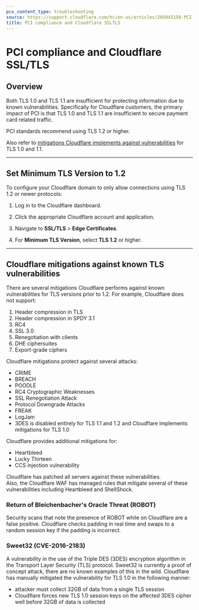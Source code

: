 ```yaml
---
pcx_content_type: troubleshooting
source: https://support.cloudflare.com/hc/en-us/articles/205043158-PCI-compliance-and-Cloudflare-SSL-TLS
title: PCI compliance and Cloudflare SSLTLS
---
```


# PCI compliance and Cloudflare SSL/TLS



## Overview

Both TLS 1.0 and TLS 1.1 are insufficient for protecting information due to known vulnerabilities. Specifically for Cloudflare customers, the primary impact of PCI is that TLS 1.0 and TLS 1.1 are insufficient to secure payment card related traffic.

PCI standards recommend using TLS 1.2 or higher.

Also refer to [mitigations Cloudflare implements against vulnerabilities](#cloudflare-mitigations-against-known-tls-vulnerabilities) for TLS 1.0 and 1.1.

___

## Set Minimum TLS Version to 1.2

To configure your Cloudflare domain to only allow connections using TLS 1.2 or newer protocols:

1. Log in to the Cloudflare dashboard.

2. Click the appropriate Cloudflare account and application.

4. Navigate to **SSL/TLS** > **Edge Certificates**.

5. For **Minimum TLS Version**, select **TLS 1.2** or higher.

___

## Cloudflare mitigations against known TLS vulnerabilities

There are several mitigations Cloudflare performs against known vulnerabilities for TLS versions prior to 1.2. For example, Cloudflare does not support:

1.  Header compression in TLS
2.  Header compression in SPDY 3.1
3.  RC4
4.  SSL 3.0
5.  Renegotiation with clients
6.  DHE ciphersuites
7.  Export-grade ciphers

Cloudflare mitigations protect against several attacks:

-   CRIME
-   BREACH
-   POODLE
-   RC4 Cryptographic Weaknesses
-   SSL Renegotiation Attack
-   Protocol Downgrade Attacks
-   FREAK
-   LogJam
-   3DES is disabled entirely for TLS 1.1 and 1.2 and Cloudflare implements mitigations for TLS 1.0

Cloudflare provides additional mitigations for:

-   Heartbleed
-   Lucky Thirteen
-   CCS injection vulnerability

Cloudflare has patched all servers against these vulnerabilities. Also, the Cloudflare WAF has managed rules that mitigate several of these vulnerabilities including Heartbleed and ShellShock.

### Return of Bleichenbacher's Oracle Threat (ROBOT)

Security scans that note the presence of ROBOT while on Cloudflare are a false positive. Cloudflare checks padding in real time and swaps to a random session key if the padding is incorrect.

### Sweet32 (CVE-2016-2183)

A vulnerability in the use of the Triple DES (3DES) encryption algorithm in the Transport Layer Security (TLS) protocol. Sweet32 is currently a proof of concept attack, there are no known examples of this in the wild. Cloudflare has manually mitigated the vulnerability for TLS 1.0 in the following manner:

-   attacker must collect 32GB of data from a single TLS session
-   Cloudflare forces new TLS 1.0 session keys on the affected 3DES cipher well before 32GB of data is collected
